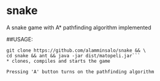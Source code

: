 # snake

A snake game with A* pathfinding algorithm implemented

##USAGE:

```
git clone https://github.com/alamminsalo/snake && \
cd snake && ant && java -jar dist/matopeli.jar```
* clones, compiles and starts the game

Pressing 'A' button turns on the pathfinding algorithm

